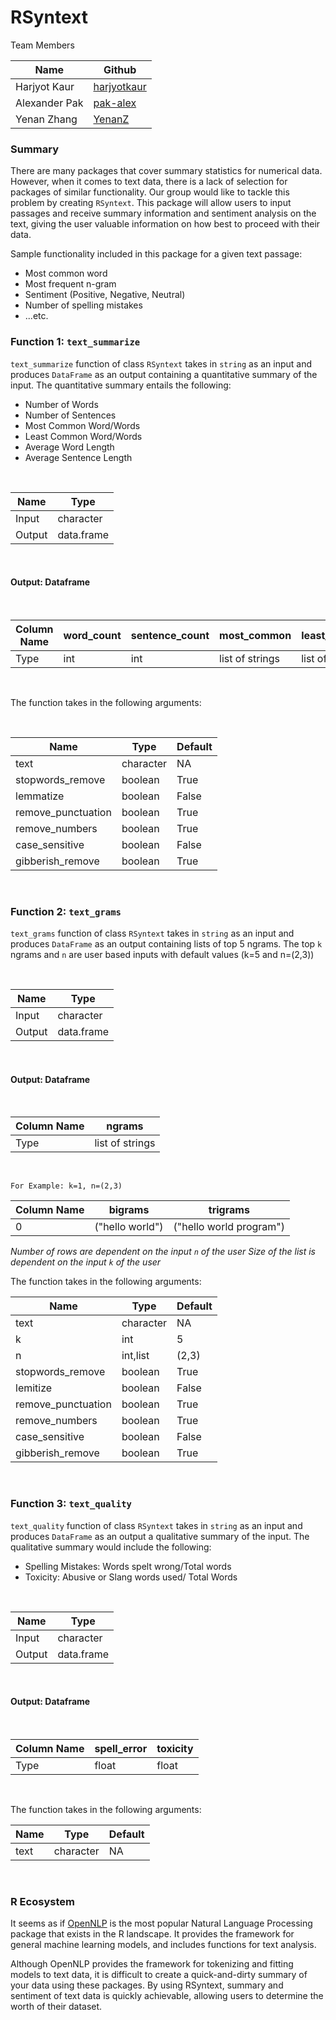 # RSyntext

Team Members

|Name | Github |
|---|---|
| Harjyot Kaur |[harjyotkaur](https://github.com/HarjyotKaur)  |
| Alexander Pak | [pak-alex](https://github.com/pak-alex) |
| Yenan Zhang |[YenanZ](https://github.com/YenanZ)  |

### Summary

There are many packages that cover summary statistics for numerical data. However, when it comes to text data, there is a lack of selection for packages of similar functionality. Our group would like to tackle this problem by creating `RSyntext`. This package will allow users to input passages and receive summary information and sentiment analysis on the text, giving the user valuable information on how best to proceed with their data.

Sample functionality included in this package for a given text passage:

* Most common word
* Most frequent n-gram
* Sentiment (Positive, Negative, Neutral)
* Number of spelling mistakes
* ...etc.


### Function 1: `text_summarize`

`text_summarize` function of class `RSyntext` takes in `string` as an input and produces `DataFrame` as an output containing a quantitative summary of the input. The quantitative summary entails the following:

- Number of Words
- Number of Sentences
- Most Common Word/Words
- Least Common Word/Words
- Average Word Length
- Average Sentence Length

<br>

| Name | Type |
|---|---|
| Input | character |
| Output | data.frame |

<br>

#### Output: Dataframe
<br>

| Column Name | word_count | sentence_count | most_common|least_common | avg_word_len |avg_sentence_len|
|---|---|---|---|---|---|---|
|Type| int |int | list of strings |list of strings | int | int |

<br>

The function takes in the following arguments:

<br>

| Name | Type | Default|
|---|---|---|
| text | character | NA |  
| stopwords_remove | boolean | True |
| lemmatize | boolean | False |
| remove_punctuation | boolean | True |
| remove_numbers |  boolean | True |
| case_sensitive |  boolean | False |
| gibberish_remove |  boolean | True  |

<br>

### Function 2: `text_grams`

`text_grams` function of class `RSyntext` takes in `string` as an input and produces `DataFrame` as an output containing lists of top 5 ngrams. The top `k` ngrams and `n` are user based inputs with default values (k=5 and n=(2,3))

<br>

| Name | Type |
|---|---|
| Input | character |
| Output | data.frame |

<br>

#### Output: Dataframe

<br>

| Column Name | ngrams |
|---|---|
|Type| list of strings |

<br>

`For Example: k=1, n=(2,3)`

| Column Name | bigrams | trigrams |
|---|---|---|
|0| ("hello world") | ("hello world program")

*Number of rows are dependent on the input  `n` of the user*
*Size of the list is dependent on the input `k` of the user*

The function takes in the following arguments:
<br>

| Name | Type | Default|
|---|---|---|
| text | character | NA |
| k | int | 5 |
| n | int,list | (2,3) |
| stopwords_remove | boolean | True |
| lemitize | boolean | False |
| remove_punctuation | boolean | True |
| remove_numbers |  boolean | True |
| case_sensitive |  boolean | False |
| gibberish_remove |  boolean | True  |

<br>

### Function 3: `text_quality`

`text_quality` function of class `RSyntext` takes in `string` as an input and produces `DataFrame` as an output a qualitative summary of the input. The qualitative summary would include the following:

- Spelling Mistakes: Words spelt wrong/Total words
- Toxicity: Abusive or Slang words used/ Total Words
<br>

| Name | Type |
|---|---|
| Input | character |
| Output | data.frame |

<br>

#### Output: Dataframe

<br>

|Column Name| spell_error | toxicity |
|---|---|---|
| Type| float | float |

<br>

The function takes in the following arguments:
<br>

| Name | Type | Default|
|---|---|---|
| text | character | NA |

<br>


### R Ecosystem

It seems as if [OpenNLP](https://cran.r-project.org/web/packages/openNLP/openNLP.pdf) is the most popular Natural Language Processing package that exists in the R landscape. It provides the framework for general machine learning models, and includes functions for text analysis.

Although OpenNLP provides the framework for tokenizing and fitting models to text data, it is difficult to create a quick-and-dirty summary of your data using these packages. By using RSyntext, summary and sentiment of text data is quickly achievable, allowing users to determine the worth of their dataset.
